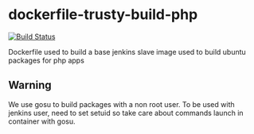 # dockerfile-trusty-build-php

[![Build Status](https://travis-ci.org/infOpen/dockerfile-trusty-build-php.svg?branch=master)](https://travis-ci.org/infOpen/dockerfile-trusty-build-php)

Dockerfile used to build a base jenkins slave image used to build ubuntu packages for php apps

## Warning

We use gosu to build packages with a non root user.
To be used with jenkins user, need to set setuid so take care about commands
launch in container with gosu.

